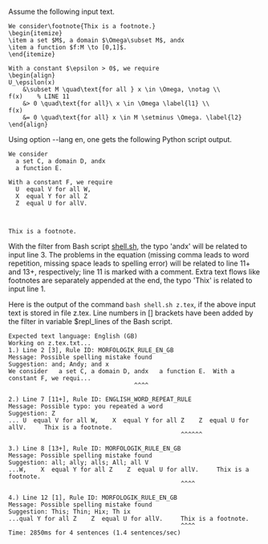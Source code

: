 Assume the following input text.
```
We consider\footnote{Thix is a footnote.}
\begin{itemize}
\item a set $M$, a domain $\Omega\subset M$, andx
\item a function $f:M \to [0,1]$.
\end{itemize}

With a constant $\epsilon > 0$, we require
\begin{align}
U_\epsilon(x)
    &\subset M \quad\text{for all } x \in \Omega, \notag \\
f(x)    % LINE 11
    &> 0 \quad\text{for all}\ x \in \Omega \label{l1} \\
f(x)
    &= 0 \quad\text{for all} x \in M \setminus \Omega. \label{l2}
\end{align}
```
Using option --lang en, one gets the following Python script output.
```
We consider
  a set C, a domain D, andx
  a function E.

With a constant F, we require
  U  equal V for all W, 
  X  equal Y for all Z 
  Z  equal U for allV. 



Thix is a footnote.
```
With the filter from Bash script [shell.sh](shell.sh), the typo 'andx'
will be related to input line 3.
The problems in the equation (missing comma leads to word repetition,
missing space leads to spelling error) will be related to line 11+ and 13+,
respectively; line 11 is marked with a comment.
Extra text flows like footnotes are separately appended at the end,
the typo 'Thix' is related to input line 1.

Here is the output of the command `bash shell.sh z.tex`, if the above input
text is stored in file z.tex.
Line numbers in \[\] brackets have been added by the filter in variable
\$repl\_lines of the Bash script.
```
Expected text language: English (GB)
Working on z.tex.txt...
1.) Line 2 [3], Rule ID: MORFOLOGIK_RULE_EN_GB
Message: Possible spelling mistake found
Suggestion: and; Andy; and x
We consider   a set C, a domain D, andx   a function E.  With a constant F, we requi...
                                   ^^^^                                             

2.) Line 7 [11+], Rule ID: ENGLISH_WORD_REPEAT_RULE
Message: Possible typo: you repeated a word
Suggestion: Z
... U  equal V for all W,    X  equal Y for all Z    Z  equal U for allV.     Thix is a footnote. 
                                                ^^^^^^                                            

3.) Line 8 [13+], Rule ID: MORFOLOGIK_RULE_EN_GB
Message: Possible spelling mistake found
Suggestion: all; ally; alls; All; all V
...W,    X  equal Y for all Z    Z  equal U for allV.     Thix is a footnote. 
                                                ^^^^                          

4.) Line 12 [1], Rule ID: MORFOLOGIK_RULE_EN_GB
Message: Possible spelling mistake found
Suggestion: This; Thin; Hix; Th ix
...qual Y for all Z    Z  equal U for allV.     Thix is a footnote. 
                                                ^^^^                
Time: 2850ms for 4 sentences (1.4 sentences/sec)
```
